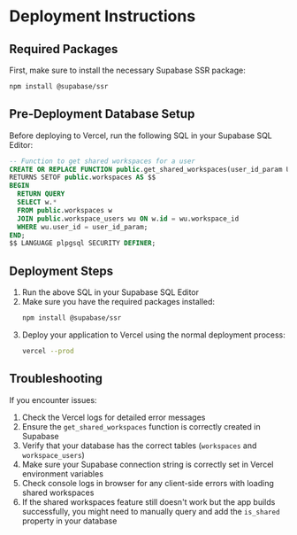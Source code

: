 # Deployment Instructions

## Required Packages

First, make sure to install the necessary Supabase SSR package:

```bash
npm install @supabase/ssr
```

## Pre-Deployment Database Setup

Before deploying to Vercel, run the following SQL in your Supabase SQL Editor:

```sql
-- Function to get shared workspaces for a user
CREATE OR REPLACE FUNCTION public.get_shared_workspaces(user_id_param UUID)
RETURNS SETOF public.workspaces AS $$
BEGIN
  RETURN QUERY
  SELECT w.*
  FROM public.workspaces w
  JOIN public.workspace_users wu ON w.id = wu.workspace_id
  WHERE wu.user_id = user_id_param;
END;
$$ LANGUAGE plpgsql SECURITY DEFINER;
```

## Deployment Steps

1. Run the above SQL in your Supabase SQL Editor
2. Make sure you have the required packages installed:
   ```bash
   npm install @supabase/ssr
   ```
3. Deploy your application to Vercel using the normal deployment process:
   ```bash
   vercel --prod
   ```
   
## Troubleshooting

If you encounter issues:

1. Check the Vercel logs for detailed error messages
2. Ensure the `get_shared_workspaces` function is correctly created in Supabase
3. Verify that your database has the correct tables (`workspaces` and `workspace_users`)
4. Make sure your Supabase connection string is correctly set in Vercel environment variables
5. Check console logs in browser for any client-side errors with loading shared workspaces
6. If the shared workspaces feature still doesn't work but the app builds successfully, you might need to manually query and add the `is_shared` property in your database 